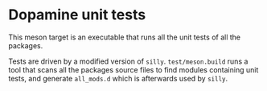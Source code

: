# Dopamine unit tests

This meson target is an executable that runs all the unit tests
of all the packages.

Tests are driven by a modified version of `silly`.
`test/meson.build` runs a tool that scans all the packages source files
to find modules containing unit tests, and generate `all_mods.d` which is afterwards
used by `silly`.

